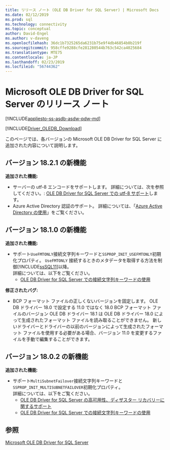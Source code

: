 ```yaml
---
title: リリース ノート (OLE DB Driver for SQL Server) | Microsoft Docs
ms.date: 02/12/2019
ms.prod: sql
ms.technology: connectivity
ms.topic: conceptual
author: David-Engel
ms.author: v-daveng
ms.openlocfilehash: 36dc1b7325265da6231b75e9f4db46854b0b219f
ms.sourcegitcommit: 958cffe9288cfe281280544b763c542ca4025684
ms.translationtype: MTE75
ms.contentlocale: ja-JP
ms.lasthandoff: 02/23/2019
ms.locfileid: "56744362"
---
```

# <a name="release-notes-for-the-microsoft-ole-db-driver-for-sql-server"></a>Microsoft OLE DB Driver for SQL Server のリリース ノート
[!INCLUDE[appliesto-ss-asdb-asdw-pdw-md](../../includes/appliesto-ss-asdb-asdw-pdw-md.md)]

[!INCLUDE[Driver_OLEDB_Download](../../includes/driver_oledb_download.md)]

このページでは、各バージョンの Microsoft OLE DB Driver for SQL Server に追加された内容について説明します。

## <a name="whats-new-in-version-1821"></a>バージョン 18.2.1 の新機能

**追加された機能:**

* サーバーの utf-8 エンコードをサポートします。 詳細については、次を参照してください。: [OLE DB Driver for SQL Server での utf-8 サポート](features/utf-8-support-in-oledb-driver-for-sql-server.md)します。
* Azure Active Directory 認証のサポート。 詳細については、「[Azure Active Directory の使用](features/using-azure-active-directory.md)」をご覧ください。

## <a name="whats-new-in-version-1810"></a>バージョン 18.1.0 の新機能

**追加された機能:**

* サポート`UseFMTONLY`接続文字列キーワードと`SSPROP_INIT_USEFMTONLY`初期化プロパティ。
`UseFMTONLY` 接続するときのメタデータを取得する方法を制御[!INCLUDE[ssSQL11](../../includes/sssql11-md.md)]以降。  
詳細については、以下をご覧ください。
  * [OLE DB Driver for SQL Server での接続文字列キーワードの使用](applications/using-connection-string-keywords-with-oledb-driver-for-sql-server.md)

**修正されたバグ:**

* BCP フォーマット ファイルの正しくないバージョンを固定します。 OLE DB ドライバー 18.0 で設定する 11.0 ではなく 18.0 BCP フォーマット ファイルのバージョン OLE DB ドライバー 18.1 は OLE DB ドライバー 18.0 によって生成されたフォーマット ファイルを読み取ることができません。 新しいドライバーとドライバーの以前のバージョンによって生成されたフォーマット ファイルを使用する必要がある場合、バージョン 11.0 を変更するファイルを手動で編集することができます。

## <a name="whats-new-in-version-1802"></a>バージョン 18.0.2 の新機能

**追加された機能**:

* サポート`MultiSubnetFailover`接続文字列キーワードと`SSPROP_INIT_MULTISUBNETFAILOVER`初期化プロパティ。  
詳細については、以下をご覧ください。  
  * [OLE DB Driver for SQL Server の高可用性、ディザスター リカバリーに関するサポート](features/oledb-driver-for-sql-server-support-for-high-availability-disaster-recovery.md)  
  * [OLE DB Driver for SQL Server での接続文字列キーワードの使用](applications/using-connection-string-keywords-with-oledb-driver-for-sql-server.md)

## <a name="see-also"></a>参照
[Microsoft OLE DB Driver for SQL Server](oledb-driver-for-sql-server.md)
